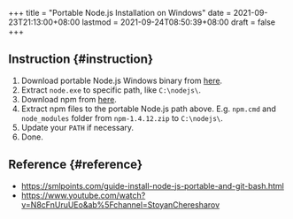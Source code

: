 +++
title = "Portable Node.js Installation on Windows"
date = 2021-09-23T21:13:00+08:00
lastmod = 2021-09-24T08:50:39+08:00
draft = false
+++

## Instruction {#instruction}

1.  Download portable Node.js Windows binary from [here](https://nodejs.org/en/download/current/).
2.  Extract `node.exe` to specific path, like `C:\nodejs\`.
3.  Download npm from [here](https://nodejs.org/dist/npm/).
4.  Extract npm files to the portable Node.js path above. E.g. `npm.cmd` and
    `node_modules` folder from `npm-1.4.12.zip` to `C:\nodejs\`.
5.  Update your `PATH` if necessary.
6.  Done.


## Reference {#reference}

-   <https://smlpoints.com/guide-install-node-js-portable-and-git-bash.html>
-   <https://www.youtube.com/watch?v=N8cFnUruUEo&ab%5Fchannel=StoyanCheresharov>
